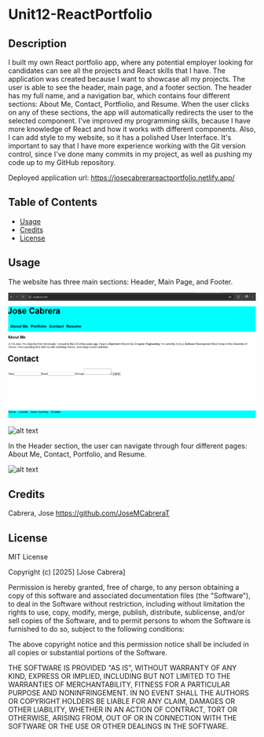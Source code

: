 # Unit12-ReactPortfolio

## Description

I built my own React portfolio app, where any potential employer looking for candidates can see all the projects and React skills that I have. The application was created
because I want to showcase all my projects. The user is able to see the header, main page, and a footer section. The header has my full name, and a navigation bar, which contains four different sections: About Me, Contact, Portfiolio, and Resume. When the user clicks on any of these sections, the app will automatically redirects the user to the selected component. I've improved my programming skills, because I have more knowledge of React and how it works with different components. Also, I can add style to my website, so it has a polished User Interface. It's important to say that I have more experience working with the Git version control, since I've done many commits in my project, as well as pushing my code up to my GitHub repository.

Deployed application url: https://josecabrerareactportfolio.netlify.app/

## Table of Contents

- [Usage](#usage)
- [Credits](#credits)
- [License](#license)

## Usage

The website has three main sections: Header, Main Page, and Footer.

![alt text](/src/assets/images/Screenshot.png)

![alt text]()

In the Header section, the user can navigate through four different pages: About Me, Contact, Portfolio, and Resume.

![alt text]()


## Credits

Cabrera, Jose   https://github.com/JoseMCabreraT

## License

MIT License

Copyright (c) [2025] [Jose Cabrera]

Permission is hereby granted, free of charge, to any person obtaining a copy
of this software and associated documentation files (the "Software"), to deal
in the Software without restriction, including without limitation the rights
to use, copy, modify, merge, publish, distribute, sublicense, and/or sell
copies of the Software, and to permit persons to whom the Software is
furnished to do so, subject to the following conditions:

The above copyright notice and this permission notice shall be included in all
copies or substantial portions of the Software.

THE SOFTWARE IS PROVIDED "AS IS", WITHOUT WARRANTY OF ANY KIND, EXPRESS OR
IMPLIED, INCLUDING BUT NOT LIMITED TO THE WARRANTIES OF MERCHANTABILITY,
FITNESS FOR A PARTICULAR PURPOSE AND NONINFRINGEMENT. IN NO EVENT SHALL THE
AUTHORS OR COPYRIGHT HOLDERS BE LIABLE FOR ANY CLAIM, DAMAGES OR OTHER
LIABILITY, WHETHER IN AN ACTION OF CONTRACT, TORT OR OTHERWISE, ARISING FROM,
OUT OF OR IN CONNECTION WITH THE SOFTWARE OR THE USE OR OTHER DEALINGS IN THE
SOFTWARE.